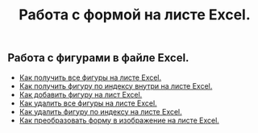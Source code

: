 ﻿---
title: Работа с формой на листе Excel.
second_title: Aspose.Cells Cloud Documen
linktitle: Форма
type: docs
url: /ru/shapes/
aliases: [/working-with-shapes/,/working-with-images/]
keywords: Working with shape on an Excel workshee
description: Как работать с фигурой на листе Excel. SDK поддерживает различные языки разработки. К ним относятся Android, C#, Go, Java, NodeJS, Perl, PHP, Python, Ruby и Swift.
weight: 100
kwords: Excel, Office Облако, REST API, Электронная таблица, PDF, CSV, Json, Markdwon, Работа с фигурой на листе Excel
---
## Работа с фигурами в файле Excel.

- [Как получить все фигуры на листе Excel.](/cells/ru/shapes/get-all/)
- [Как получить фигуру по индексу внутри на листе Excel.](/cells/ru/shapes/get/)
- [Как добавить фигуру на лист Excel.](/cells/ru/shapes/add/)
- [Как удалить все фигуры на листе Excel.](/cells/ru/shapes/clear/)
- [Как удалить фигуру по индексу на листе Excel.](/cells/ru/shapes/delete/)
- [Как преобразовать форму в изображение на листе Excel.](/cells/ru/shapes/conversion/)
